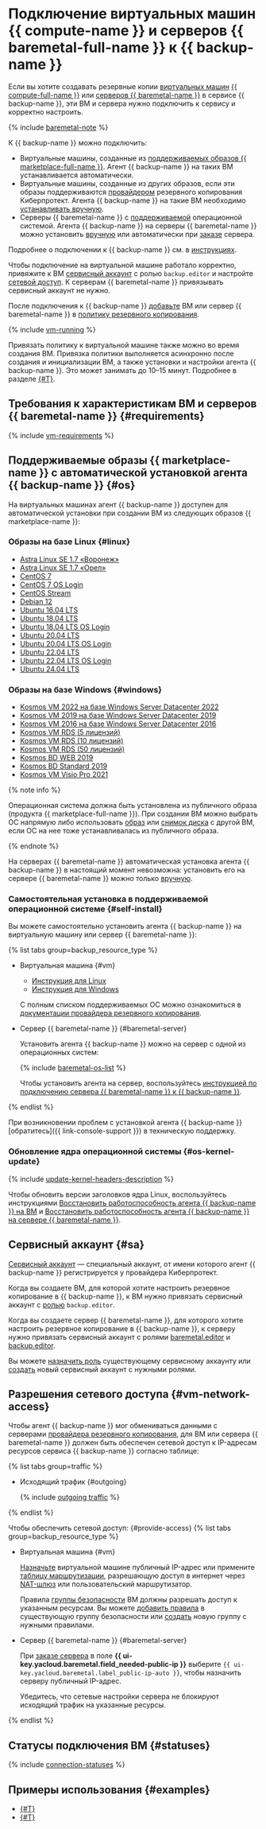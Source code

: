 # Подключение виртуальных машин {{ compute-name }} и серверов {{ baremetal-full-name }} к {{ backup-name }}

Если вы хотите создавать резервные копии [виртуальных машин](../../compute/concepts/vm.md) [{{ compute-full-name }}](../../compute/) или [серверов {{ baremetal-name }}](../../baremetal/concepts/servers.md) в сервисе {{ backup-name }}, эти ВМ и сервера нужно подключить к сервису и корректно настроить.

{% include [baremetal-note](../../_includes/backup/baremetal-note.md) %}

К {{ backup-name }} можно подключить:
* Виртуальные машины, созданные из [поддерживаемых образов {{ marketplace-full-name }}](#os). Агент {{ backup-name }} на таких ВМ устанавливается автоматически.
* Виртуальные машины, созданные из других образов, если эти образы поддерживаются [провайдером](./index.md#providers) резервного копирования Киберпротект. Агента {{ backup-name }} на такие ВМ необходимо [устанавливать вручную](#self-install).
* Серверы {{ baremetal-name }} с [поддерживаемой](#self-install) операционной системой. Агента {{ backup-name }} на серверы {{ baremetal-name }} можно установить [вручную](#self-install) или автоматически при [заказе](../../baremetal/operations/servers/server-lease.md) сервера.

Подробнее о подключении к {{ backup-name }} см. в [инструкциях](../operations/index.md).

Чтобы подключение на виртуальной машине работало корректно, привяжите к ВМ [сервисный аккаунт](#sa) с ролью `backup.editor` и настройте [сетевой доступ](#vm-network-access). К серверам {{ baremetal-name }} привязывать сервисный аккаунт не нужно.

После подключения к {{ backup-name }} [добавьте](../operations/policy-vm/attach-and-detach-vm.md#attach-vm) ВМ или сервер {{ baremetal-name }} в [политику резервного копирования](policy.md).

{% include [vm-running](../../_includes/backup/vm-running.md) %}

Привязать политику к виртуальной машине также можно во время создания ВМ. Привязка политики выполняется асинхронно после создания и инициализации ВМ, а также установки и настройки агента {{ backup-name }}. Это может занимать до 10–15 минут. Подробнее в разделе [{#T}](../tutorials/vm-with-backup-policy/index.md).

## Требования к характеристикам ВМ и серверов {{ baremetal-name }} {#requirements}

{% include [vm-requirements](../../_includes/backup/vm-requirements.md) %}

## Поддерживаемые образы {{ marketplace-name }} с автоматической установкой агента {{ backup-name }} {#os}

На виртуальных машинах агент {{ backup-name }} доступен для автоматической установки при создании ВМ из следующих образов {{ marketplace-name }}:

### Образы на базе Linux {#linux}

* [Astra Linux SE 1.7 «Воронеж»](/marketplace/products/astralinux/alse)
* [Astra Linux SE 1.7 «Орел»](/marketplace/products/astralinux/alse-orel)
* [CentOS 7](/marketplace/products/yc/centos-7)
* [CentOS 7 OS Login](/marketplace/products/yc/centos-7-oslogin)
* [CentOS Stream](/marketplace/products/yc/centos-stream-8)
* [Debian 12](/marketplace/products/yc/debian-12)
* [Ubuntu 16.04 LTS](/marketplace/products/yc/ubuntu-16-04-lts)
* [Ubuntu 18.04 LTS](/marketplace/products/yc/ubuntu-18-04-lts)
* [Ubuntu 18.04 LTS OS Login](/marketplace/products/yc/ubuntu-1804-lts-oslogin)
* [Ubuntu 20.04 LTS](/marketplace/products/yc/ubuntu-20-04-lts)
* [Ubuntu 20.04 LTS OS Login](/marketplace/products/yc/ubuntu-2004-lts-oslogin)
* [Ubuntu 22.04 LTS](/marketplace/products/yc/ubuntu-22-04-lts)
* [Ubuntu 22.04 LTS OS Login](/marketplace/products/yc/ubuntu-2204-lts-oslogin)
* [Ubuntu 24.04 LTS](/marketplace/products/yc/ubuntu-2404-lts-oslogin)

### Образы на базе Windows {#windows}

* [Kosmos VM 2022 на базе Windows Server Datacenter 2022](/marketplace/products/fotonsrv/kosmosvm2022)
* [Kosmos VM 2019 на базе Windows Server Datacenter 2019](/marketplace/products/fotonsrv/kosmosvm2019)
* [Kosmos VM 2016 на базе Windows Server Datacenter 2016](/marketplace/products/fotonsrv/kosmosvm2016)
* [Kosmos VM RDS (5 лицензий)](/marketplace/products/fotonsrv/kos-5-rds)
* [Kosmos VM RDS (10 лицензий)](/marketplace/products/fotonsrv/kos-10-rds)
* [Kosmos VM RDS (50 лицензий)](/marketplace/products/fotonsrv/kos-50-rds)
* [Kosmos BD WEB 2019](/marketplace/products/fotonsrv/kosmosbdweb2019)
* [Kosmos BD Standard 2019](/marketplace/products/fotonsrv/kosmosbdstd2019)
* [Kosmos VM Visio Pro 2021](/marketplace/products/fotonsrv/kosmosvisio)

{% note info %}

Операционная система должна быть установлена из публичного образа (продукта {{ marketplace-full-name }}). При создании ВМ можно выбрать ОС напрямую либо использовать [образ](../../compute/concepts/image.md) или [снимок диска](../../compute/concepts/snapshot.md) с другой ВМ, если ОС на нее тоже устанавливалась из публичного образа.

{% endnote %}

На серверах {{ baremetal-name }} автоматическая установка агента {{ backup-name }} в настоящий момент невозможна: установить его на сервере {{ baremetal-name }} можно только [вручную](#self-install).

### Самостоятельная установка в поддерживаемой операционной системе {#self-install}

Вы можете самостоятельно установить агента {{ backup-name }} на виртуальную машину или сервер {{ baremetal-name }}:

{% list tabs group=backup_resource_type %}

- Виртуальная машина {#vm}

  * [Инструкция для Linux](../operations/connect-vm-linux.md)
  * [Инструкция для Windows](../operations/connect-vm-windows.md)

  С полным списком поддерживаемых ОС можно ознакомиться в [документации провайдера резервного копирования](https://docs.cyberprotect.ru/ru-RU/CyberBackupCloud/21.06/user/#supported-operating-systems-and-environments.html).

- Сервер {{ baremetal-name }} {#baremetal-server}

  Установить агента {{ backup-name }} можно на сервер с одной из операционных систем:

  {% include [baremetal-os-list](../../_includes/backup/baremetal-os-list.md) %}

  Чтобы установить агента на сервер, воспользуйтесь [инструкцией по подключению сервера {{ baremetal-name }} к {{ backup-name }}](../operations/backup-baremetal/backup-baremetal.md).

{% endlist %}

При возникновении проблем с установкой агента {{ backup-name }} [обратитесь]({{ link-console-support }}) в техническую поддержку.

### Обновление ядра операционной системы {#os-kernel-update}

{% include [update-kernel-headers-description](../../_includes/backup/operations/update-kernel-headers-description.md) %}

Чтобы обновить версии заголовков ядра Linux, воспользуйтесь инструкциями [Восстановить работоспособность агента {{ backup-name }} на ВМ](../operations/update-backup-agent.md#restore-agent) и [Восстановить работоспособность агента {{ backup-name }} на сервере {{ baremetal-name }}](../operations/backup-baremetal/restore-agent.md).

## Сервисный аккаунт {#sa}

[Сервисный аккаунт](../../iam/concepts/users/service-accounts.md) — специальный аккаунт, от имени которого агент {{ backup-name }} регистрируется у провайдера Киберпротект.

Когда вы создаете ВМ, для которой хотите настроить резервное копирование в {{ backup-name }}, к ВМ нужно привязать сервисный аккаунт с [ролью](../security/index.md#backup-editor) `backup.editor`.

Когда вы создаете сервер {{ baremetal-name }}, для которого хотите настроить резервное копирование в {{ backup-name }}, к серверу нужно привязать сервисный аккаунт с ролями [baremetal.editor](../../baremetal/security/index.md#baremetal-editor) и [backup.editor](../security/index.md#backup-editor).

Вы можете [назначить роль](../../iam/operations/sa/assign-role-for-sa.md) существующему сервисному аккаунту или [создать](../../iam/operations/sa/create.md) новый сервисный аккаунт с нужными ролями.

## Разрешения сетевого доступа {#vm-network-access}

Чтобы агент {{ backup-name }} мог обмениваться данными с серверами [провайдера резервного копирования](index.md#providers), для ВМ или сервера {{ baremetal-name }} должен быть обеспечен сетевой доступ к IP-адресам ресурсов сервиса {{ backup-name }} согласно таблице:

{% list tabs group=traffic %}

- Исходящий трафик {#outgoing}

  {% include [outgoing traffic](../../_includes/backup/outgoing-rules.md) %}

{% endlist %}

Чтобы обеспечить сетевой доступ:
{#provide-access}
{% list tabs group=backup_resource_type %}

- Виртуальная машина {#vm}

  [Назначьте](../../compute/operations/vm-control/vm-attach-public-ip.md) виртуальной машине публичный IP-адрес или примените [таблицу маршрутизации](../../vpc/concepts/routing.md#rt-vm), разрешающую доступ в интернет через [NAT-шлюз](../../vpc/concepts/gateways.md) или пользовательский маршрутизатор.

  Правила [группы безопасности](../../vpc/concepts/security-groups.md) ВМ должны разрешать доступ к указанным ресурсам. Вы можете [добавить правила](../../vpc/operations/security-group-add-rule.md) в существующую группу безопасности или [создать](../../vpc/operations/security-group-create.md) новую группу с нужными правилами.

- Сервер {{ baremetal-name }} {#baremetal-server}

  При [заказе сервера](../../baremetal/operations/servers/server-lease.md) в поле **{{ ui-key.yacloud.baremetal.field_needed-public-ip }}** выберите `{{ ui-key.yacloud.baremetal.label_public-ip-auto }}`, чтобы назначить серверу публичный IP-адрес.

  Убедитесь, что сетевые настройки сервера не блокируют исходящий трафик на указанные ресурсы.

{% endlist %}

## Статусы подключения ВМ {#statuses}

{% include [connection-statuses](../../_includes/backup/connection-statuses.md) %}

## Примеры использования {#examples}

* [{#T}](../tutorials/backup-baremetal.md)
* [{#T}](../tutorials/vm-with-backup-policy/index.md)
